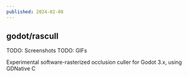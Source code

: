 ```yaml
---
published: 2024-02-08
---
```


## godot/rascull

TODO: Screenshots
TODO: GIFs

Experimental software-rasterized occlusion culler for Godot 3.x, using GDNative C


